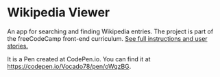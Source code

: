 # Wikipedia Viewer

An app for searching and finding Wikipedia entries. The project is part of the freeCodeCamp front-end curriculum. [See full instructions and user stories.](https://www.freecodecamp.org/challenges/build-a-wikipedia-viewer) 

It is a Pen created at CodePen.io. You can find it at https://codepen.io/Vocado78/pen/oWqzBG.

 
